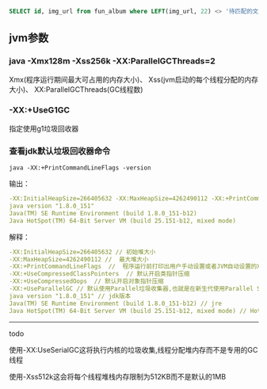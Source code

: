 
```SQL
SELECT id, img_url from fun_album where LEFT(img_url, 22) <> '待匹配的文本前缀'
```


## jvm参数

### java -Xmx128m -Xss256k -XX:ParallelGCThreads=2

Xmx(程序运行期间最大可占用的内存大小)、
Xss(jvm启动的每个线程分配的内存大小)、
XX:ParallelGCThreads(GC线程数)



### -XX:+UseG1GC

指定使用g1垃圾回收器

### 查看jdk默认垃圾回收器命令

```
java -XX:+PrintCommandLineFlags -version
```

输出：

```yaml
-XX:InitialHeapSize=266405632 -XX:MaxHeapSize=4262490112 -XX:+PrintCommandLineFlags -XX:+UseCompressedClassPointers -XX:+UseCompressedOops -XX:+UseParallelGC
java version "1.8.0_151"
Java(TM) SE Runtime Environment (build 1.8.0_151-b12)
Java HotSpot(TM) 64-Bit Server VM (build 25.151-b12, mixed mode)
```

解释：

```yml
-XX:InitialHeapSize=266405632 // 初始堆大小
-XX:MaxHeapSize=4262490112 //  最大堆大小
-XX:+PrintCommandLineFlags  //  程序运行前打印出用户手动设置或者JVM自动设置的XX选项，因为我们执行时间加上了这个选项，所以这里会打印出来
-XX:+UseCompressedClassPointers  // 默认开启类指针压缩
-XX:+UseCompressedOops  // 默认开启对象指针压缩
-XX:+UseParallelGC // 默认使用Parallel垃圾收集器,也就是在新生代使用Parallel Scavenge收集器，老年代使用ParallelOld收集器
java version "1.8.0_151" // jdk版本
Java(TM) SE Runtime Environment (build 1.8.0_151-b12) // jre
Java HotSpot(TM) 64-Bit Server VM (build 25.151-b12, mixed mode) // Hotspot虚拟机，Server模式，混合编译
```





---


todo

使用-XX:UseSerialGC这将执行内核的垃圾收集,线程分配堆内存而不是专用的GC线程

使用-Xss512k这会将每个线程堆栈内存限制为512KB而不是默认的1MB
